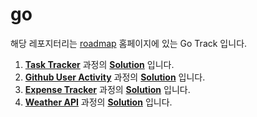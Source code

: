 # go
 
해당 레포지터리는 [roadmap](https://roadmap.sh) 홈페이지에 있는 Go Track 입니다.

1. [**Task Tracker**](https://roadmap.sh/projects/task-tracker) 과정의 [**Solution**](task-tracker) 입니다.
2. [**Github User Activity**](https://roadmap.sh/projects/github-user-activity) 과정의 [**Solution**](github-user-activity) 입니다.
3. [**Expense Tracker**](https://roadmap.sh/projects/expense-tracker) 과정의 [**Solution**](expense-tracker) 입니다.
4. [**Weather API**](https://roadmap.sh/projects/weather-api-wrapper-service) 과정의 [**Solution**](weather-api) 입니다.